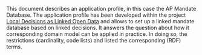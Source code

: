 This document describes an application profile, in this case the AP Mandate Database. 
The application profile has been developed within the project [Local Decisions as Linked Open Data](http://lokaalbestuur.vlaanderen.be/lokale-besluiten-als-gelinkte-open-data) 
and allows to set up a linked mandate database based on linked decisions. It answers the question 
about how it 
corresponding domain model can be applied in practice. In doing so, the restrictions (cardinality, code lists)
and listed the corresponding (RDF) terms.